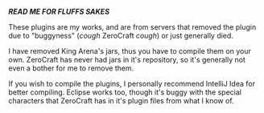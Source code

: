 ***READ ME FOR FLUFFS SAKES***

These plugins are my works, and are from servers that removed the plugin due to "buggyness" (*cough* ZeroCraft *cough*) or just generally died.

I have removed King Arena's jars, thus you have to compile them on your own. ZeroCraft has never had jars in it's repository, so it's generally not even a bother for me to remove them.

If you wish to compile the plugins, I personally recommend IntelliJ Idea for better compiling. Eclipse works too, though it's buggy with the special characters that ZeroCraft has in it's plugin files from what I know of.